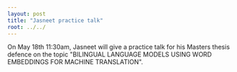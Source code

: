 ```yaml
---
layout: post
title: "Jasneet practice talk"
root: ../../
---
```

On May 18th 11:30am, Jasneet will give a practice talk for his Masters thesis defence on the topic "BILINGUAL LANGUAGE MODELS USING WORD EMBEDDINGS FOR MACHINE TRANSLATION".

